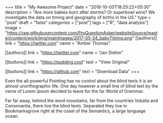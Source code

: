 +++
title = "My Awesome Project"
date = "2016-10-05T18:25:22+05:30"
description = "Are more babies born after storms? Or superbowl wins? We investigate the data on timing and geography of births in the US."
type = "post"
draft = "false"
categories = ["post"]
tags = ["R", "data analysis"]
image = "https://raw.githubusercontent.com/ProQuestionAsker/websiteSource/master/content/work/img/mainImages/2017-05-24_babyTiming.png"
[[authors]]
link = "https://twitter.com"
name = "Amber Thomas"

[[authors]]
link = "https://twitter.com"
name = "Jan Diehm"

[[buttons]]
link = "https://pudding.cool"
text = "View Original"

[[buttons]]
link = "https://github.com"
text = "Download Data"
+++

Even the all-powerful Pointing has no control about the blind texts it is an almost unorthographic life. One day however a small line of blind text by the name of Lorem Ipsum decided to leave for the far World of Grammar.
<!--more-->

Far far away, behind the word mountains, far from the countries Vokalia and Consonantia, there live the blind texts. Separated they live in Bookmarksgrove right at the coast of the Semantics, a large language ocean.
